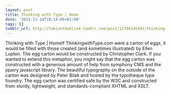 ```yaml
---
layout: post
title: Thinking with Type | Home
date: '2011-11-14T18:14:06+01:00'
tags: []
tumblr_url: http://fabiantheblind.tumblr.com/post/12794145491/thinking-with-type-home
---
```

Thinking with Type | HomeIf ThinkingwithType.com were a carton of eggs, it would be filled with those created (and sometimes illustrated) by Ellen Lupton. The egg carton would be constructed by Christopher Clark. If you wanted to extend this metaphor, you might say that the egg carton was constructed with a generous amount of help from symphony CMS and the jquery javascript library. The beautiful typography on the outside of the carton was designed by Peter Bilak and hosted by the typotheque type foundry. The egg carton was certified safe by the W3C and constructed from sturdy, lightweight, and standards-compliant XHTML and XSLT.
